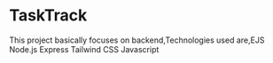 # TaskTrack
This project basically focuses on backend,Technologies used are,EJS Node.js Express Tailwind CSS Javascript
